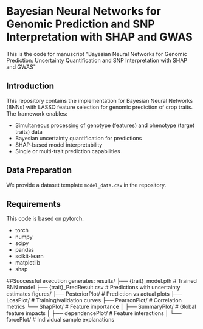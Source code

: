 # Bayesian Neural Networks for Genomic Prediction and SNP Interpretation with SHAP and GWAS
This is the code for manuscript "Bayesian Neural Networks for Genomic Prediction: Uncertainty Quantification and SNP Interpretation with SHAP and GWAS"

## Introduction
This repository contains the implementation for Bayesian Neural Networks (BNNs) with LASSO feature selection for genomic prediction of crop traits. The framework enables:
- Simultaneous processing of genotype (features) and phenotype (target traits) data
- Bayesian uncertainty quantification for predictions
- SHAP-based model interpretability
- Single or multi-trait prediction capabilities


## Data Preparation
We provide a dataset template `model_data.csv` in the repository. 

## Requirements
This code is based on pytorch.

- torch
- numpy
- scipy
- pandas
- scikit-learn
- matplotlib
- shap


##Successful execution generates:
results/
├── {trait}_model.pth               # Trained BNN model
├── {trait}_PredResult.csv          # Predictions with uncertainty estimates
figures/
├── PosteriorPlot/                  # Prediction vs actual plots
├── LossPlot/                       # Training/validation curves
├── PearsonPlot/                    # Correlation metrics
└── ShapPlot/                       # Feature importance
│   ├── SummaryPlot/                # Global feature impacts
│   ├── dependencePlot/             # Feature interactions
│   └── forcePlot/                  # Individual sample explanations
